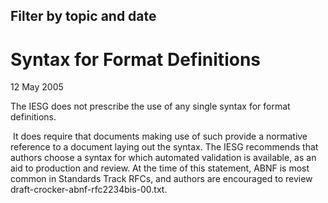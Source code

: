 Filter by topic and date
------------------------

Syntax for Format Definitions
=============================

12 May 2005

The IESG does not prescribe the use of any single syntax for format definitions.

 It does require that documents making use of such provide a normative reference to a document laying out the syntax. The IESG recommends that authors choose a syntax for which automated validation is available, as an aid to production and review. At the time of this statement, ABNF is most common in Standards Track RFCs, and authors are encouraged to review draft-crocker-abnf-rfc2234bis-00.txt.

